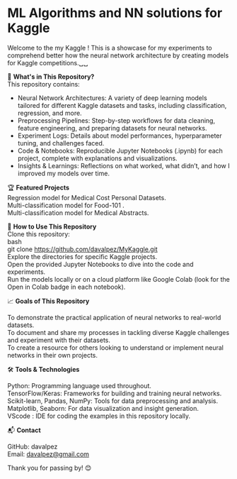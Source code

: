 # ML Algorithms and NN solutions for Kaggle
Welcome to the my Kaggle ! This is a showcase for my experiments to comprehend better how the neural network architecture by creating models for Kaggle competitions.␣␣

📂 **What's in This Repository?** <br>
This repository contains:<br>

* Neural Network Architectures: A variety of deep learning models tailored for different Kaggle datasets and tasks, including classification, regression, and more.
* Preprocessing Pipelines: Step-by-step workflows for data cleaning, feature engineering, and preparing datasets for neural networks.
* Experiment Logs: Details about model performances, hyperparameter tuning, and challenges faced.
* Code & Notebooks: Reproducible Jupyter Notebooks (.ipynb) for each project, complete with explanations and visualizations.
* Insights & Learnings: Reflections on what worked, what didn’t, and how I improved my models over time.

🏆 **Featured Projects** <br>
Regression model for Medical Cost Personal Datasets.<br>
Multi-classification model for Food-101 .<br>
Multi-classification model for Medical Abstracts.<br>

🚀 **How to Use This Repository** <br>
Clone this repository:<br>
bash <br>
git clone https://github.com/davalpez/MyKaggle.git <br>
Explore the directories for specific Kaggle projects.<br>
Open the provided Jupyter Notebooks to dive into the code and experiments.<br>
Run the models locally or on a cloud platform like Google Colab (look for the Open in Colab badge in each notebook).<br>

📈 **Goals of This Repository** <br>

To demonstrate the practical application of neural networks to real-world datasets.<br>
To document and share my processes in tackling diverse Kaggle challenges and experiment with their datasets.<br>
To create a resource for others looking to understand or implement neural networks in their own projects.<br>

🛠 **Tools & Technologies** <br>

Python: Programming language used throughout.<br>
TensorFlow/Keras: Frameworks for building and training neural networks.<br>
Scikit-learn, Pandas, NumPy: Tools for data preprocessing and analysis.<br>
Matplotlib, Seaborn: For data visualization and insight generation.<br>
VScode : IDE for coding the examples in this repository locally.<br>

📬 **Contact** <br>

GitHub: davalpez<br>
Email: davalpez@gmail.com<br>

Thank you for passing by! 😊

